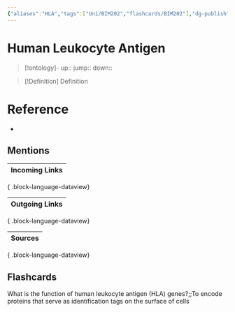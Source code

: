 ```yaml
---
{"aliases":"HLA","tags":["Uni/BIM202","flashcards/BIM202"],"dg-publish":true,"permalink":"/cards/human-leukocyte-antigen/","dgPassFrontmatter":true}
---
```


# Human Leukocyte Antigen

> [!ontology]-
> up:: 
> jump:: 
> down:: 

> [!Definition] Definition

# Reference

- 

## Mentions

| Incoming Links |
| -------------- |

{ .block-language-dataview}

| Outgoing Links |
| -------------- |

{ .block-language-dataview}

| Sources |
| ------- |

{ .block-language-dataview}

## Flashcards

What is the function of human leukocyte antigen (HLA) genes?;;To encode proteins that serve as identification tags on the surface of cells
<!--SR:!2024-10-18,2,170-->